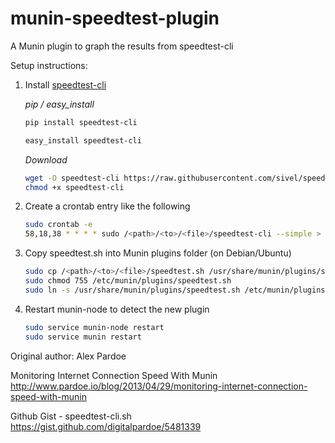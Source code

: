 # munin-speedtest-plugin
A Munin plugin to graph the results from speedtest-cli

Setup instructions:

1. Install [speedtest-cli](https://github.com/sivel/speedtest-cli)

	*pip / easy\_install*

	```bash
	pip install speedtest-cli

	easy_install speedtest-cli
	```

	*Download*

    ```bash
	wget -O speedtest-cli https://raw.githubusercontent.com/sivel/speedtest-cli/master/speedtest.py
    chmod +x speedtest-cli
    ```

1. Create a crontab entry like the following

    ```bash
    sudo crontab -e
    58,18,38 * * * * sudo /<path>/<to>/<file>/speedtest-cli --simple > /var/log/munin/speedtest.out
    ```

1. Copy speedtest.sh into Munin plugins folder (on Debian/Ubuntu)

    ```bash
    sudo cp /<path>/<to>/<file>/speedtest.sh /usr/share/munin/plugins/speedtest.sh
    sudo chmod 755 /etc/munin/plugins/speedtest.sh
	sudo ln -s /usr/share/munin/plugins/speedtest.sh /etc/munin/plugins/speedtest.sh
    ```

1. Restart munin-node to detect the new plugin

    ```bash
    sudo service munin-node restart
	sudo service munin restart
    ```

Original author: Alex Pardoe

Monitoring Internet Connection Speed With Munin<br>
http://www.pardoe.io/blog/2013/04/29/monitoring-internet-connection-speed-with-munin

Github Gist - speedtest-cli.sh<br>
https://gist.github.com/digitalpardoe/5481339
